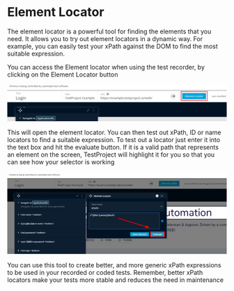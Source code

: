 # Element Locator

The element locator is a powerful tool for finding the elements that you need. It allows you to try out element locators in a dynamic way. For example, you can easily test your xPath against the DOM to find the most suitable expression.

You can access the Element locator when using the test recorder, by clicking on the Element Locator button

![Element Locator](../../.gitbook/assets/image%20%287%29.png)

This will open the element locator.  You can then test out xPath, ID or name locators to find a suitable expression. To test out a locator just enter it into the text box and hit the evaluate button. If it is a valid path that represents an element on the screen, TestProject will highlight it for you so that you can see how your selector is working

![Evaluate an Element path](../../.gitbook/assets/image%20%289%29.png)

You can use this tool to create better, and more generic xPath expressions to be used in your recorded or coded tests. Remember, better xPath locators make your tests more stable and reduces the need in maintenance


